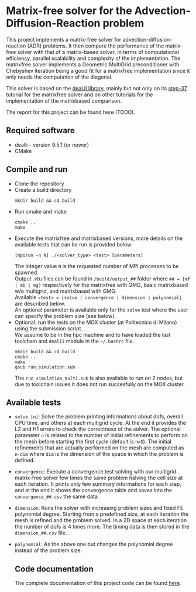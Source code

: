 # Matrix-free solver for the Advection-Diffusion-Reaction problem
This project implements a matrix-free solver for advection-diffusion-reaction (ADR) problems. It then compare the performance of the matrix-free solver with that of a matrix-based solver, in terms of computational efficiency, parallel scalability and complexity of the implementation.
The matrixfree solver implements a Geometric MultiGrid preconditioner with Chebyshev iteration being a good fit for a matrixfree implementation since it only needs the computation of the diagonal.

This solver is based on the [deal.II library](https://github.com/dealii/dealii), mainly but not only on its [step-37](https://www.dealii.org/current/doxygen/deal.II/step_37.html) tutorial for the matrixfree solver and on other tutorials for the implementation of the matrixbased comparison.

The report for this project can be found here (TODO).

## Required software
- dealii - version 9.5.1 (or newer)
- CMake

## Compile and run
- Clone the repository
- Create a build directory
  ```
  mkdir build && cd build
  ```
- Run cmake and make
  ```
  cmake ..
  make
  ```
- Execute the matrixfree and matrixbased versions, more details on the available tests that can be run is provided below
  ```
  [mpirun -n N] ./<solver_type> <test> [parameters]
  ```
  The integer value `N` is the requested number of MPI processes to be spawned. \
  Output .vtu files can be found in `/build/output_##` folder where `## = [mf | mb | mg]` respectively for the matrixfree with GMG, basic matrixbased w/o multigrid, and matrixbased with GMG. \
  Available `<test> = [solve | convergence | dimension | polynomial]` are described below. \
  An optional parameter is available only for the `solve` test where the user can specify the problem size (see below).
- Optional: run the tests on the MOX cluster (at Politecnico di Milano) using the submission script. \
  We assume to be in the hpc machine and to have loaded the last toolchain and `dealii` module in the `~/.bashrc` file.
  ```
  mkdir build && cd build
  cmake ..
  make
  qsub run_simulation.sub
  ```
  The `run_simulation_multi.sub` is also available to run on 2 nodes, but due to toolchain issues it does not run succesfully on the MOX cluster.

  
## Available tests
- `solve [n]`: Solve the problem printing informations about dofs, overall CPU time, and others at each multigrid cycle. At the end it provides the L2 and H1 errors to check the correctness of the solver. The optional parameter `n` is related to the number of initial refinements to perform on the mesh before starting the first cycle (default is `n=5`). The initial refinements that are actually performed on the mesh are computed as `n-dim` where `dim` is the dimension of the space in which the problem is defined.
- `convergence`: Execute a convergence test solving with our multigrid matrix-free solver few times the same problem halving the cell size at each iteration. It prints only few summary informations for each step, and at the end it shows the convergence table and saves into the `convergence_##.csv` the same data.
- `dimension`: Runs the solver with increasing problem sizes and fixed FE polynomial degree. Starting from a predefined size, at each iteration the mesh is refined and the problem solved. In a 2D space at each iteration the number of dofs is 4 times more. The timing data is then stored in the `dimension_##.csv` file.
- `polynomial`: As the above one but changes the polynomial degree instead of the problem size.

  ## Code documentation
  The complete documentation of this project code can be found [here](https://lukethewalker.github.io/matrix-free-solver/docs/html/namespaces.html).
